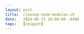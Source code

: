 ```yaml
---
layout: post
title:  cleanup-node-modules.sh
date:   2024-06-15 10:00:00 -0400
tags:   [snippet]
---
```



